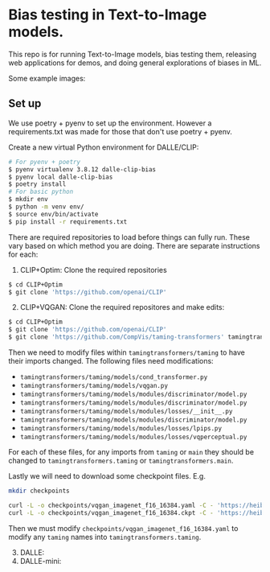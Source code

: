 # Bias testing in Text-to-Image models.

This repo is for running Text-to-Image models, bias testing them, releasing
web applications for demos, and doing general explorations of biases in ML.

Some example images:
<Insert image here>

## Set up
We use poetry + pyenv to set up the environment. However a requirements.txt was
made for those that don't use poetry + pyenv.

Create a new virtual Python environment for DALLE/CLIP:
```bash
# For pyenv + poetry
$ pyenv virtualenv 3.8.12 dalle-clip-bias
$ pyenv local dalle-clip-bias
$ poetry install
# For basic python
$ mkdir env
$ python -m venv env/
$ source env/bin/activate
$ pip install -r requirements.txt
```

There are required repositories to load before things can fully run. These vary
based on which method you are doing. There are separate instructions for each:

1. CLIP+Optim: Clone the required repositories
```bash
$ cd CLIP+Optim
$ git clone 'https://github.com/openai/CLIP'
```
2. CLIP+VQGAN: Clone the required repositores and make edits:
```bash
$ cd CLIP+Optim
$ git clone 'https://github.com/openai/CLIP'
$ git clone 'https://github.com/CompVis/taming-transformers' tamingtransformers
```

Then we need to modify files within `tamingtransformers/taming` to have their
imports changed. The following files need modifications:

* `tamingtransformers/taming/models/cond_transformer.py`
* `tamingtransformers/taming/models/vqgan.py`
* `tamingtransformers/taming/models/modules/discriminator/model.py`
* `tamingtransformers/taming/models/modules/discriminator/model.py`
* `tamingtransformers/taming/models/modules/losses/__init__.py`
* `tamingtransformers/taming/models/modules/discriminator/model.py`
* `tamingtransformers/taming/models/modules/losses/lpips.py`
* `tamingtransformers/taming/models/modules/losses/vqperceptual.py`

For each of these files, for any imports from `taming` or `main` they should be
changed to `tamingtransformers.taming` or `tamingtransformers.main`.

Lastly we will need to download some checkpoint files. E.g.

```bash
mkdir checkpoints

curl -L -o checkpoints/vqgan_imagenet_f16_16384.yaml -C - 'https://heibox.uni-heidelberg.de/d/a7530b09fed84f80a887/files/?p=%2Fconfigs%2Fmodel.yaml&dl=1' #ImageNet 16384
curl -L -o checkpoints/vqgan_imagenet_f16_16384.ckpt -C - 'https://heibox.uni-heidelberg.de/d/a7530b09fed84f80a887/files/?p=%2Fckpts%2Flast.ckpt&dl=1' #ImageNet 16384
```

Then we must modify `checkpoints/vqgan_imagenet_f16_16384.yaml` to modify any
`taming` names into `tamingtransformers.taming`.

3. DALLE:
4. DALLE-mini:

